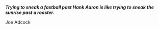 _**Trying to sneak a fastball past Hank Aaron is like trying to sneak the sunrise past a rooster.**_

Joe Adcock